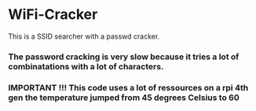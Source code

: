 # WiFi-Cracker
This is a SSID searcher with a passwd cracker.

### The password cracking is very slow because it tries a lot of combinatations with a lot of characters. 

### IMPORTANT !!! This code uses a lot of ressources on a rpi 4th gen the temperature jumped from 45 degrees Celsius to 60
